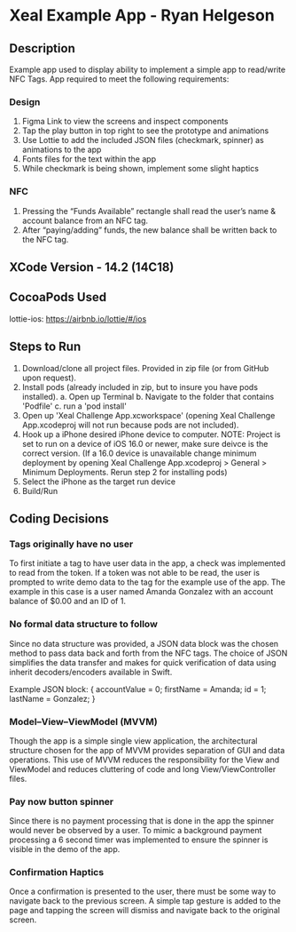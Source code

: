 # Xeal Example App - Ryan Helgeson

## Description
Example app used to display ability to implement a simple app to read/write NFC Tags. App required to meet the following requirements: 

### Design
1. Figma Link to view the screens and inspect components
2. Tap the play button in top right to see the prototype and animations
3. Use Lottie to add the included JSON files (checkmark, spinner) as animations to the app
4. Fonts files for the text within the app
5. While checkmark is being shown, implement some slight haptics 

### NFC
1. Pressing the “Funds Available” rectangle shall read the user’s name & account balance from an NFC tag.
2. After “paying/adding” funds, the new balance shall be written back to the NFC tag. 
 
## XCode Version - 14.2 (14C18)

## CocoaPods Used
lottie-ios: https://airbnb.io/lottie/#/ios 

## Steps to Run
1. Download/clone all project files. Provided in zip file (or from GitHub upon request).
2. Install pods (already included in zip, but to insure you have pods installed).
    a. Open up Terminal
    b. Navigate to the folder that contains 'Podfile'
    c. run a 'pod install'
3. Open up 'Xeal Challenge App.xcworkspace' (opening Xeal Challenge App.xcodeproj will not run because pods are not included).
4. Hook up a iPhone desired iPhone device to computer.
   NOTE: Project is set to run on a device of iOS 16.0 or newer, make sure deivce is the correct version. (If a 16.0 device is unavailable change minimum deployment by opening Xeal Challenge App.xcodeproj > General > Minimum Deployments. Rerun step 2 for installing pods)
5. Select the iPhone as the target run device
6. Build/Run

## Coding Decisions
### Tags originally have no user
To first initiate a tag to have user data in the app, a check was implemented to read from the token. If a token was not able to be read, the user is prompted to write demo data to the tag for the example use of the app. The example in this case is a user named Amanda Gonzalez with an account balance of $0.00 and an ID of 1.

### No formal data structure to follow
Since no data structure was provided, a JSON data block was the chosen method to pass data back and forth from the NFC tags. The choice of JSON simplifies the data transfer and makes for quick verification of data using inherit decoders/encoders available in Swift.

Example JSON block: 
{
    accountValue = 0;
    firstName = Amanda;
    id = 1;
    lastName = Gonzalez;
}

### Model–View–ViewModel (MVVM)
Though the app is a simple single view application, the architectural structure chosen for the app of MVVM provides separation of GUI and data operations. This use of MVVM reduces the responsibility for the View and ViewModel and reduces cluttering of code and long View/ViewController files.

### Pay now button spinner
Since there is no payment processing that is done in the app the spinner would never be observed by a user. To mimic a background payment processing a 6 second timer was implemented to ensure the spinner is visible in the demo of the app.

### Confirmation Haptics
Once a confirmation is presented to the user, there must be some way to navigate back to the previous screen. A simple tap gesture is added to the page and tapping the screen will dismiss and navigate back to the original screen.

